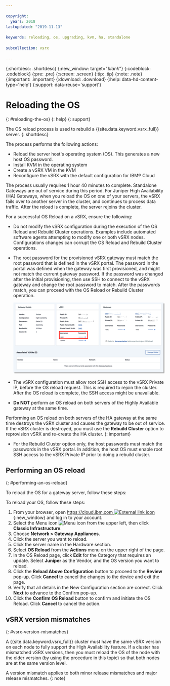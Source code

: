 ```yaml
---

copyright:
  years: 2018
lastupdated: "2019-11-13"

keywords: reloading, os, upgrading, kvm, ha, standalone

subcollection: vsrx

---
```


{:shortdesc: .shortdesc}
{:new_window: target="_blank_"}
{:codeblock: .codeblock}
{:pre: .pre}
{:screen: .screen}
{:tip: .tip}
{:note: .note}
{:important: .important}
{:download: .download}
{:help: data-hd-content-type='help'}
{:support: data-reuse='support'}

# Reloading the OS
{: #reloading-the-os}
{: help}
{: support}

The OS reload process is used to rebuild a {{site.data.keyword.vsrx_full}} server.
{: shortdesc}

The process performs the following actions:

* Reload the server host's operating system (OS). This generates a new host OS password.
* Install KVM in the operating system
* Create a vSRX VM in the KVM
* Reconfigure the vSRX with the default configuration for IBM® Cloud

The process usually requires 1 hour 40 minutes to complete. Standalone Gateways are out of service during this period. For Juniper High Availability (HA) Gateways, when you reload the OS on one of your servers, the vSRX fails over to another server in the cluster, and continues to process data traffic. After the reload is complete, the server rejoins the cluster.

For a successful OS Reload on a vSRX, ensure the following:

* Do not modify the vSRX configuration during the execution of the OS Reload and Rebuild Cluster operations. Examples include automated software agents attempting to modify one or both vSRX nodes. Configurations changes can corrupt the OS Reload and Rebuild Cluster operations.

* The root password for the provisioned vSRX gateway must match the root password that is defined in the vSRX portal. The password in the portal was defined when the gateway was first provisioned, and might not match the current gateway password. If the password was changed after the initial provisioning, then use SSH to connect to the vSRX gateway and change the root password to match. After the passwords match, you can proceed with the OS Reload or Rebuild Cluster operation.

  ![vSRX Password](images/gw-vsrx-password.png "vSRX Password")

* The vSRX configuration must allow root SSH access to the vSRX Private IP, before the OS reload request. This is required to rejoin the cluster. After the OS reload is complete, the SSH access might be unavailable.

* **Do NOT** perform an OS reload on both servers of the Highly Available gateway at the same time.

Performing an OS reload on both servers of the HA gateway at the same time destroys the vSRX cluster and causes the gateway to be out of service. If the vSRX cluster is destroyed, you must use the **Rebuild Cluster** option to reprovision vSRX and re-create the HA cluster.
{: important}

* For the Rebuild Cluster option only, the host passwords must match the passwords in the vSRX portal. In addition, the host OS must enable root SSH access to the vSRX Private IP prior to doing a rebuild cluster.

## Performing an OS reload
{: #performing-an-os-reload}

To reload the OS for a gateway server, follow these steps:

To reload your OS, follow these steps:

1. From your browser, open [https://cloud.ibm.com ![External link icon](../../icons/launch-glyph.svg "External link icon")](https://cloud.ibm.com){:new_window} and log in to your account.
2. Select the Menu icon ![Menu icon](../../icons/icon_hamburger.svg) from the upper left, then click **Classic Infrastructure**.
3. Choose **Network > Gateway Appliances**.
4. Click the server you want to reload.
5. Click the server name in the Hardware section.
4. Select **OS Reload** from the **Actions** menu on the upper right of the page.
5. In the OS Reload page, click **Edit** for the Category that requires an update. Select **Juniper** as the Vendor, and the OS version you want to reload.
6. Click the **Reload Above Configuration** button to proceed to the **Review** pop-up. Click **Cancel** to cancel the changes to the device and exit the page.
7. Verify that all details in the New Configuration section are correct. Click **Next** to advance to the Confirm pop-up.
8. Click the **Confirm OS Reload** button to confirm and initiate the OS Reload. Click **Cancel** to cancel the action.

## vSRX version mismatches
{: #vsrx-version-mismatches}

A {{site.data.keyword.vsrx_full}} cluster must have the same vSRX version on each node to fully support the High Availability feature. If a cluster has mismatched vSRX versions, then you must reload the OS of the node with the older version (by using the procedure in this topic) so that both nodes are at the same version level.

A version mismatch applies to both minor release mismatches and major release mismatches.
{: note}
